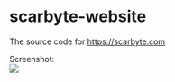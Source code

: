 # scarbyte-website
The source code for https://scarbyte.com

Screenshot:  
<img src="https://neocities.org/site_screenshots/27/08/scarbyte/index.html.540x405.jpg">

